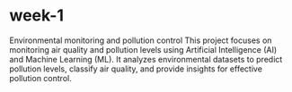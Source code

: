 # week-1
Environmental monitoring and pollution control
This project focuses on monitoring air quality and pollution levels using Artificial Intelligence (AI) and Machine Learning (ML). It analyzes environmental datasets to predict pollution levels, classify air quality, and provide insights for effective pollution control.

